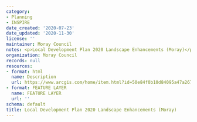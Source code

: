 ```yaml
---
category:
- Planning
- INSPIRE
date_created: '2020-07-23'
date_updated: '2020-11-30'
license: ''
maintainer: Moray Council
notes: <p>Local Development Plan 2020 Landscape Enhancements (Moray)</p>
organization: Moray Council
records: null
resources:
- format: html
  name: Description
  url: https://www.arcgis.com/home/item.html?id=50e84f0b10d84095a47a267c921fdd6c
- format: FEATURE LAYER
  name: FEATURE LAYER
  url: ''
schema: default
title: Local Development Plan 2020 Landscape Enhancements (Moray)
---
```

